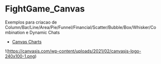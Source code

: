 # FightGame_Canvas

Exemplos para criacao de Column/Bar/Line/Area/Pie/Funnel/Financial/Scatter/Bubble/Box/Whisker/Combination e Dynamic Chats

- [Canvas Charts](canvasjs.com/)


!(https://canvasjs.com/wp-content/uploads/2021/02/canvasjs-logo-240x100-1.png)
